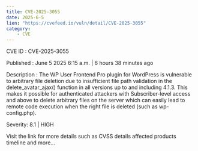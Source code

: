 ```yaml
---
title: CVE-2025-3055
date: 2025-6-5
lien: "https://cvefeed.io/vuln/detail/CVE-2025-3055"
category:
    - CVE
---
```


CVE ID : CVE-2025-3055

Published :  June 5
2025
6:15 a.m. | 6 hours
38 minutes ago

Description : The WP User Frontend Pro plugin for WordPress is vulnerable to arbitrary file deletion due to insufficient file path validation in the delete_avatar_ajax() function in all versions up to
and including
4.1.3. This makes it possible for authenticated attackers
with Subscriber-level access and above
to delete arbitrary files on the server
which can easily lead to remote code execution when the right file is deleted (such as wp-config.php).

Severity: 8.1 | HIGH

Visit the link for more details
such as CVSS details
affected products
timeline
and more...
